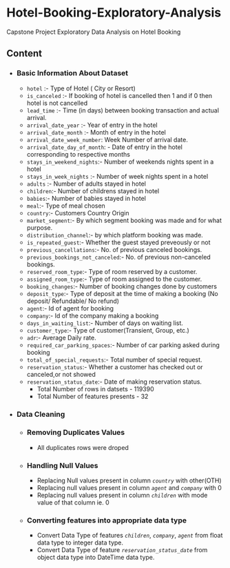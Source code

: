 # Hotel-Booking-Exploratory-Analysis
Capstone Project Exploratory Data Analysis on Hotel Booking

## Content

- ### Basic Information About Dataset

  - `hotel` :- Type of Hotel  ( City or Resort)
  - `is_canceled`	:- If booking of hotel is cancelled then 1 and if 0 then hotel is not cancelled
  - `lead_time`	:- Time (in days) between booking transaction and actual arrival.
  - `arrival_date_year`	:- Year of entry in the hotel 
  - `arrival_date_month` :- Month of entry in the hotel
  - `arrival_date_week_number`: Week Number of arrival date.
  - `arrival_date_day_of_month`: - Date of entry in the hotel corresponding to respective months
  - `stays_in_weekend_nights`:-  Number of weekends nights spent in a hotel
  - `stays_in_week_nights`	:- Number of week nights spent in a hotel
  - `adults`	:- Number of adults stayed in hotel
  - `children`:- Number of childrens stayed in hotel
  - `babies`:- Number of babies stayed in hotel
  - `meal`:- Type of meal chosen 
  - `country`:- Customers Country Origin
  - `market_segment`:- By which segment booking was made and for what purpose.
  - `distribution_channel`:- by which platform booking was made.
  - `is_repeated_guest`:- Whether the guest stayed preveously or not 
  - `previous_cancellations`:- No. of previous canceled bookings.
  - `previous_bookings_not_canceled`:- No. of previous non-canceled bookings.
  - `reserved_room_type`:-  Type of room reserved by a customer.
  - `assigned_room_type`:-  Type of room assigned to the customer.
  - `booking_changes`:- Number of booking changes done by customers
  - `deposit_type`:- Type of deposit at the time of making a booking (No deposit/ Refundable/ No refund)
  - `agent`:- Id of agent for booking
  - `company`:- Id of the company making a booking
  - `days_in_waiting_list`:- Number of days on waiting list.
  - `customer_type`:- Type of customer(Transient, Group, etc.)
  - `adr`:- Average Daily rate.
  - `required_car_parking_spaces`:- Number of car parking asked during booking
  - `total_of_special_requests`:- Total number of special request.
  - `reservation_status`:- Whether a customer has checked out or canceled,or not showed 
  - `reservation_status_date`:- Date of making reservation status.
      - Total Number of rows in datsets - 119390
      - Total Number of features presents - 32
- ### Data Cleaning
  - ### Removing Duplicates Values
      - All duplicates rows were droped
  - ### Handling Null Values
      - Replacing Null values present in column *`country`* with other(OTH)
      - Replacing null values present in column *`agent`* and *`company`* with 0
      - Replacing null values present in column *`children`* with mode value of that column ie. 0
  - ### Converting features into appropriate data type
      - Convert Data Type of features *`children`*, *`company`*, *`agent`* from float data type to integer data type.
      - Convert Data Type of feature *`reservation_status_date`* from object data type into DateTime data type.
